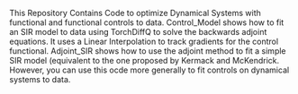 This Repository Contains Code to optimize Dynamical Systems with functional and functional controls to data. Control_Model shows how to fit an SIR model to data using TorchDiffQ to solve the backwards adjoint equations. It uses a Linear Interpolation to track gradients for the control functional. Adjoint_SIR shows how to use the adjoint method to fit a simple SIR model (equivalent to the one proposed by Kermack and McKendrick. However, you can use this ocde more generally to fit controls on dynamical systems to data. 

